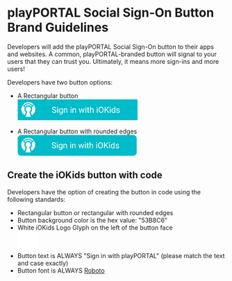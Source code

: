 # playPORTAL Social Sign-On Button Brand Guidelines

Developers will add the playPORTAL Social Sign-On button to their apps and websites. A common, playPORTAL-branded button will 
signal to your users that they can trust you. Ultimately, it means more sign-ins and more users!

Developers have two button options:
* A Rectangular button<br/>
    <img alt="playPORTAL Rectangular Social Sign-On Button" src="iOKids%20SSO%20-%20Rectangle.png" style="height:48px">
    
* A Rectangular button with rounded edges<br/>
    <img alt="playPORTAL Rounded Rectangular Social Sign-On Button" src="iOKids%20SSO%20-%20Rounded%20Rectangle.png" style="height:48px">
    
## Create the iOKids button with code

Developers have the option of creating the button in code using the following standards:
* Rectangular button or rectangular with rounded edges
* Button background color is the hex value: "53B8C6"
* White iOKids Logo Glyph on the left of the button face<br />
    <div style="background:#53B8C6; width:48px; height:48px;"><img src="iOKids%20White%20Glyph.png" alt="iOKids White Glyph" style="height:48px"></div>
* Button text is ALWAYS "Sign in with playPORTAL" (please match the text and case exactly)
* Button font is ALWAYS [Roboto](https://fonts.google.com/specimen/Roboto)

